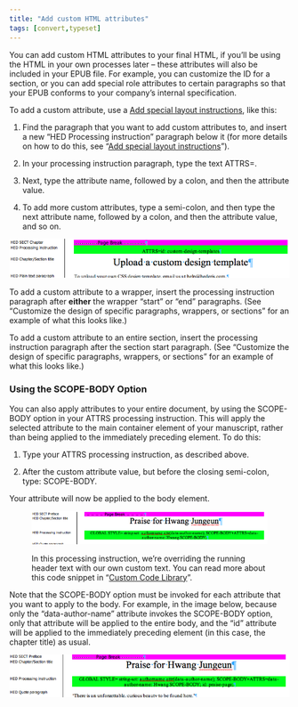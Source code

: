 ```yaml
---
title: "Add custom HTML attributes"
tags: [convert,typeset]
---
```

 
<html><body><section data-type="appendix" class="hsecappendix" data-hederis-type="hsecappendix" id="custom-attributes" data-pi-attrs="id: custom-attributes; data-tags: convert,typeset;" role="doc-appendix" data-tags="convert,typeset" data-author-name=" " data-book-title=" " title="Add custom HTML attributes"><p class="hblkp" data-hederis-type="hblkp" id="pTYPBhh6e">You can add custom HTML attributes to your final HTML, if you&#8217;ll be using the HTML in your own processes later &#8211; these attributes will also be included in your EPUB file. For example, you can customize the ID for a section, or you can add special role attributes to certain paragraphs so that your EPUB conforms to your company&#8217;s internal specification.</p><p class="hblkp" data-hederis-type="hblkp" id="p2b5uKwxj">To add a custom attribute, use a <a href="{% link _docs/custom-design.md %}" data-hederis-type="hspana" id="p1oQ0p73K"><span class="Hyperlink" data-hederis-type="hspnspan" id="p861Kp9EQ">Add special layout instructions</span></a>, like this:</p><ol class="hwprnumlist" data-hederis-type="hwprnumlist" id="pU6NuzxMu"><li class="hblkoli" data-hederis-type="hblkoli" id="liuw3YskS1"><p class="hblkoli" data-hederis-type="hblklip" id="pEV79e62s">Find the paragraph that you want to add custom attributes to, and insert a new &#8220;HED Processing instruction&#8221; paragraph below it (for more details on how to do this, see &#8220;<a href="{% link _docs/custom-design.md %}" data-hederis-type="hspana" id="ptqbUScuE"><span class="Hyperlink" data-hederis-type="hspnspan" id="p7MlFflWD">Add special layout instructions</span></a>&#8221;).</p></li><li class="hblkoli" data-hederis-type="hblkoli" id="linAF7mBob"><p class="hblkoli" data-hederis-type="hblklip" id="pRjYFtfxX">In your processing instruction paragraph, type the text ATTRS=.</p></li><li class="hblkoli" data-hederis-type="hblkoli" id="liaH33X5y6"><p class="hblkoli" data-hederis-type="hblklip" id="paqnAjSQP">Next, type the attribute name, followed by a colon, and then the attribute value.</p></li><li class="hblkoli" data-hederis-type="hblkoli" id="liZcjW4kwv"><p class="hblkoli" data-hederis-type="hblklip" id="pyaEPmPJd">To add more custom attributes, type a semi-colon, and then type the next attribute name, followed by a colon, and then the attribute value, and so on.</p></li></ol><img data-hederis-type="hblkimg" class="hblkimg" id="pxO4kgxQ6" src="/images/customattrs.png" data-img-src="/images/customattrs.png"/><p class="hblkp" data-hederis-type="hblkp" id="pJuDenRPE">To add a custom attribute to a wrapper, insert the processing instruction paragraph after <strong data-hederis-type="hspanstrong" id="pdQVZDOVK">either</strong> the wrapper &#8220;start&#8221; or &#8220;end&#8221; paragraphs. (See &#8220;Customize the design of specific paragraphs, wrappers, or sections&#8221; for an example of what this looks like.)</p><p class="hblkp" data-hederis-type="hblkp" id="pUx44eZQ9">To add a custom attribute to an entire section, insert the processing instruction paragraph after the section start paragraph. (See &#8220;Customize the design of specific paragraphs, wrappers, or sections&#8221; for an example of what this looks like.)</p><section class="hwprsubsection" data-hederis-type="hwprsubsection" id="pFNX869EG" data-type="subsection" title="Using the SCOPE-BODY Option"><h1 data-hederis-type="hblktitle" class="hblktitle" id="pJaFfxAb1">Using the SCOPE-BODY Option</h1><p class="hblkp" data-hederis-type="hblkp" id="p8ZTOlAhY">You can also apply attributes to your entire document, by using the SCOPE-BODY option in your ATTRS processing instruction. This will apply the selected attribute to the main container element of your manuscript, rather than being applied to the immediately preceding element. To do this:</p><ol class="hwprnumlist" data-hederis-type="hwprnumlist" id="poDpCX1eU"><li class="hblkoli" data-hederis-type="hblkoli" id="liIamqYf13"><p class="hblkoli" data-hederis-type="hblklip" id="piYPUeuU3">Type your ATTRS processing instruction, as described above.</p></li><li class="hblkoli" data-hederis-type="hblkoli" id="libA3ywzLI"><p class="hblkoli" data-hederis-type="hblklip" id="pJU3me0pA">After the custom attribute value, but before the closing semi-colon, type: SCOPE-BODY.</p></li></ol><p class="hblkp" data-hederis-type="hblkp" id="pbn0Adm1C">Your attribute will now be applied to the body element. </p><figure class="hwprfig" data-hederis-type="hwprfig" id="pcWVQP7tW"><img data-hederis-type="hblkimg" class="hblkimg" id="p7qCqjXIw" src="/images/globalscopebody.png" data-img-src="/images/globalscopebody.png"/><p class="hblkcaption" data-hederis-type="hblkcaption" id="pSluNXljn">In this processing instruction, we&#8217;re overriding the running header text with our own custom text. You can read more about this code snippet in &#8220;<a href="{% link _docs/custom-style-library.md %}" data-hederis-type="hspana" id="pipFLGPR0"><span class="Hyperlink" data-hederis-type="hspnspan" id="p5mzgaut9">Custom Code Library</span></a>&#8221;.</p></figure><p class="hblkp" data-hederis-type="hblkp" id="paBNkws3W">Note that the SCOPE-BODY option must be invoked for each attribute that you want to apply to the body. For example, in the image below, because only the &#8220;data-author-name&#8221; attribute invokes the SCOPE-BODY option, only that attribute will be applied to the entire body, and the &#8220;id&#8221; attribute will be applied to the immediately preceding element (in this case, the chapter title) as usual.</p><img data-hederis-type="hblkimg" class="hblkimg" id="pO3CIcDyZ" src="/images/attrscopebody.png" data-img-src="/images/attrscopebody.png"/></section></section></body></html>
